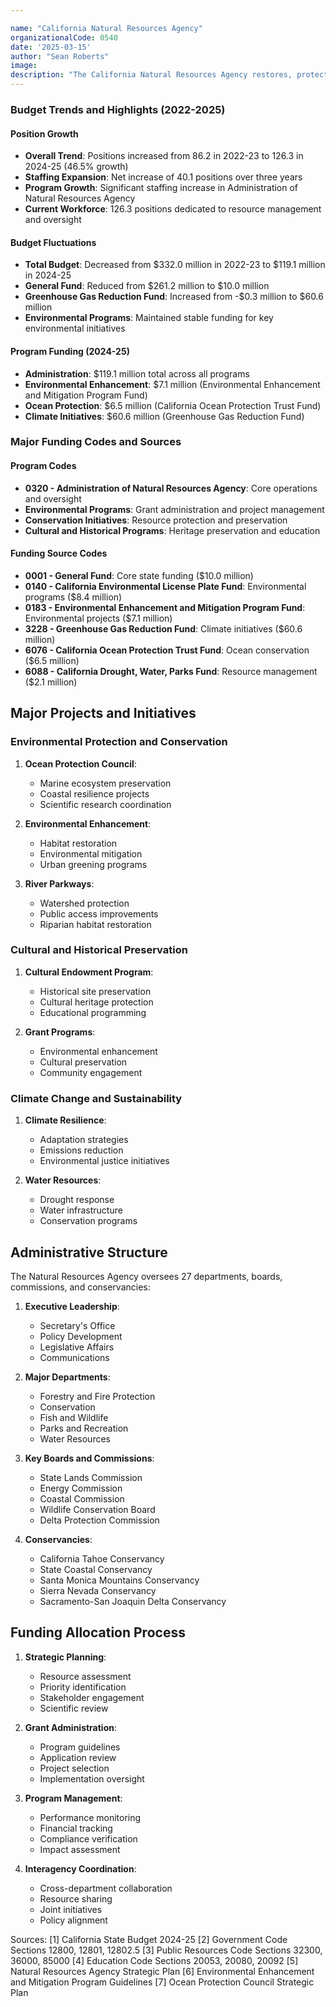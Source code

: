 ```yaml
---

name: "California Natural Resources Agency"
organizationalCode: 0540
date: '2025-03-15'
author: "Sean Roberts"
image: 
description: "The California Natural Resources Agency restores, protects, and manages the state's natural, historical, and cultural resources through science-based approaches and collaborative solutions."
---
```


### Budget Trends and Highlights (2022-2025)

#### Position Growth
- **Overall Trend**: Positions increased from 86.2 in 2022-23 to 126.3 in 2024-25 (46.5% growth)
- **Staffing Expansion**: Net increase of 40.1 positions over three years
- **Program Growth**: Significant staffing increase in Administration of Natural Resources Agency
- **Current Workforce**: 126.3 positions dedicated to resource management and oversight

#### Budget Fluctuations
- **Total Budget**: Decreased from $332.0 million in 2022-23 to $119.1 million in 2024-25
- **General Fund**: Reduced from $261.2 million to $10.0 million
- **Greenhouse Gas Reduction Fund**: Increased from -$0.3 million to $60.6 million
- **Environmental Programs**: Maintained stable funding for key environmental initiatives

#### Program Funding (2024-25)
- **Administration**: $119.1 million total across all programs
- **Environmental Enhancement**: $7.1 million (Environmental Enhancement and Mitigation Program Fund)
- **Ocean Protection**: $6.5 million (California Ocean Protection Trust Fund)
- **Climate Initiatives**: $60.6 million (Greenhouse Gas Reduction Fund)

### Major Funding Codes and Sources

#### Program Codes
- **0320 - Administration of Natural Resources Agency**: Core operations and oversight
- **Environmental Programs**: Grant administration and project management
- **Conservation Initiatives**: Resource protection and preservation
- **Cultural and Historical Programs**: Heritage preservation and education

#### Funding Source Codes
- **0001 - General Fund**: Core state funding ($10.0 million)
- **0140 - California Environmental License Plate Fund**: Environmental programs ($8.4 million)
- **0183 - Environmental Enhancement and Mitigation Program Fund**: Environmental projects ($7.1 million)
- **3228 - Greenhouse Gas Reduction Fund**: Climate initiatives ($60.6 million)
- **6076 - California Ocean Protection Trust Fund**: Ocean conservation ($6.5 million)
- **6088 - California Drought, Water, Parks Fund**: Resource management ($2.1 million)

## Major Projects and Initiatives

### Environmental Protection and Conservation

1. **Ocean Protection Council**:
   - Marine ecosystem preservation
   - Coastal resilience projects
   - Scientific research coordination

2. **Environmental Enhancement**:
   - Habitat restoration
   - Environmental mitigation
   - Urban greening programs

3. **River Parkways**:
   - Watershed protection
   - Public access improvements
   - Riparian habitat restoration

### Cultural and Historical Preservation

1. **Cultural Endowment Program**:
   - Historical site preservation
   - Cultural heritage protection
   - Educational programming

2. **Grant Programs**:
   - Environmental enhancement
   - Cultural preservation
   - Community engagement

### Climate Change and Sustainability

1. **Climate Resilience**:
   - Adaptation strategies
   - Emissions reduction
   - Environmental justice initiatives

2. **Water Resources**:
   - Drought response
   - Water infrastructure
   - Conservation programs

## Administrative Structure

The Natural Resources Agency oversees 27 departments, boards, commissions, and conservancies:

1. **Executive Leadership**:
   - Secretary's Office
   - Policy Development
   - Legislative Affairs
   - Communications

2. **Major Departments**:
   - Forestry and Fire Protection
   - Conservation
   - Fish and Wildlife
   - Parks and Recreation
   - Water Resources

3. **Key Boards and Commissions**:
   - State Lands Commission
   - Energy Commission
   - Coastal Commission
   - Wildlife Conservation Board
   - Delta Protection Commission

4. **Conservancies**:
   - California Tahoe Conservancy
   - State Coastal Conservancy
   - Santa Monica Mountains Conservancy
   - Sierra Nevada Conservancy
   - Sacramento-San Joaquin Delta Conservancy

## Funding Allocation Process

1. **Strategic Planning**:
   - Resource assessment
   - Priority identification
   - Stakeholder engagement
   - Scientific review

2. **Grant Administration**:
   - Program guidelines
   - Application review
   - Project selection
   - Implementation oversight

3. **Program Management**:
   - Performance monitoring
   - Financial tracking
   - Compliance verification
   - Impact assessment

4. **Interagency Coordination**:
   - Cross-department collaboration
   - Resource sharing
   - Joint initiatives
   - Policy alignment

Sources:
[1] California State Budget 2024-25
[2] Government Code Sections 12800, 12801, 12802.5
[3] Public Resources Code Sections 32300, 36000, 85000
[4] Education Code Sections 20053, 20080, 20092
[5] Natural Resources Agency Strategic Plan
[6] Environmental Enhancement and Mitigation Program Guidelines
[7] Ocean Protection Council Strategic Plan 